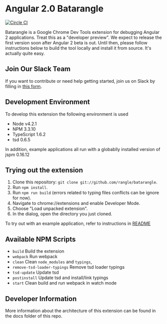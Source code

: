 # Angular 2.0 Batarangle

[![Circle CI](https://circleci.com/gh/rangle/batarangle.svg?style=svg&circle-token=7df1edad916fdc18b7bfddc60ff694871570359c)](https://circleci.com/gh/rangle/batarangle)

Batarangle is a Google Chrome Dev Tools extension for debugging Angular 2 applications. Treat this as a "developer preview". We expect to release the first version soon after Angular 2 beta is out. Until then, please follow instructions below to build the tool locally and install it from source. It's actually quite easy.

## Join Our Slack Team

If you want to contribute or need help getting started, join us on Slack by filling in [this form](https://rangle.typeform.com/to/SQsWag).

## Development Environment

To develop this extension the following environment is used

* Node v4.2.1
* NPM 3.3.10
* TypeScript 1.6.2
* tsd 0.6.5

In addition, example applications all run with a globablly installed version of jspm 0.16.12

## Trying out the extension

1. Clone this repository: `git clone git://github.com/rangle/batarangle`.
2. Run `npm install`.
3. Run `npm run build` (errors related to typing files conflicts can be ignore for now).
4. Navigate to chrome://extensions and enable Developer Mode.
5. Choose "Load unpacked extension".
6. In the dialog, open the directory you just cloned.

To try out with an example application, refer to instructions in [README](./example-apps/todo-mvc-example/README.md)

## Available NPM Scripts

- `build` Build the extension
- `webpack` Run webpack
- `clean` Clean `node_modules` and `typings`,
- `remove-tsd-loader-typings` Remove tsd loader typings
- `tsd-update` Update tsd
- `postinstall` Update tsd and install/link typings
- `start` Clean build and run webpack in watch mode

## Developer Information

More information about the architecture of this extension can be found in the docs folder of this repo.
